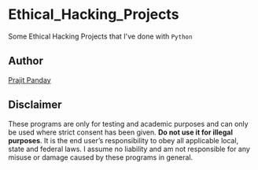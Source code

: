 # Ethical_Hacking_Projects
Some Ethical Hacking Projects that I've done with `Python`

## Author
<a href="https://github.com/Prz8"> Prajit Panday </a>

## Disclaimer

These programs are only for testing and academic purposes and can only be used where strict consent has been given. **Do not use it for illegal purposes**. It is the end user’s responsibility to obey all applicable local, state and federal laws. I assume no liability and am not responsible for any misuse or damage caused by these programs in general.

